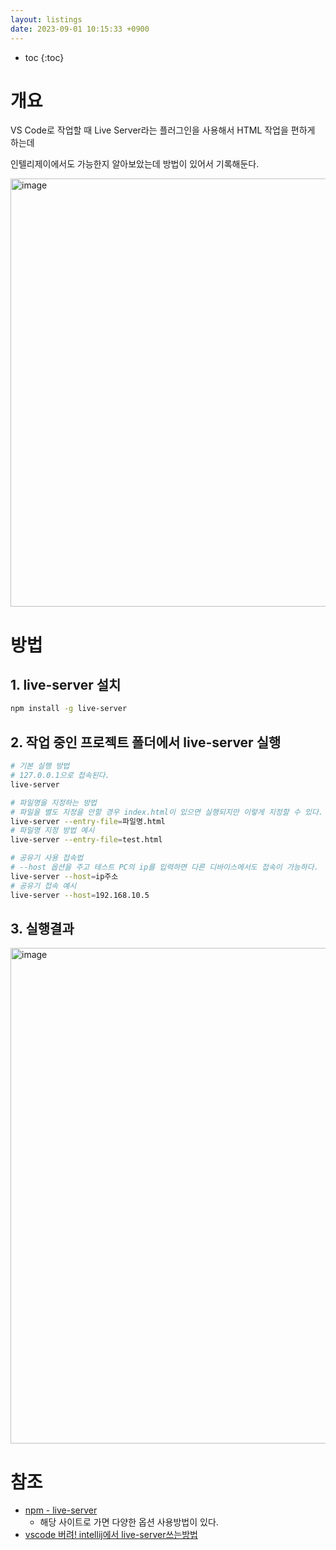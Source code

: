 ```yaml
---
layout: listings
date: 2023-09-01 10:15:33 +0900
---
```

* toc
{:toc}


# 개요

VS Code로 작업할 때 Live Server라는 플러그인을 사용해서 HTML 작업을 편하게 하는데

인텔리제이에서도 가능한지 알아보았는데 방법이 있어서 기록해둔다.

<img width="685" alt="image" src="https://user-images.githubusercontent.com/102304046/265036795-1a338bcb-d0c7-4d2e-b5da-00f9ddc88080.png">

# 방법

## 1. live-server 설치

```sh
npm install -g live-server
```

## 2. 작업 중인 프로젝트 폴더에서 live-server 실행

```sh
# 기본 실행 방법
# 127.0.0.1으로 접속된다.
live-server

# 파일명을 지정하는 방법
# 파일을 별도 지정을 안할 경우 index.html이 있으면 실행되지만 이렇게 지정할 수 있다.
live-server --entry-file=파일명.html
# 파일명 지정 방법 예시
live-server --entry-file=test.html

# 공유기 사용 접속법
# --host 옵션을 주고 테스트 PC의 ip를 입력하면 다른 디바이스에서도 접속이 가능하다.
live-server --host=ip주소
# 공유기 접속 예시
live-server --host=192.168.10.5
```
## 3. 실행결과
<img width="793" alt="image" src="https://user-images.githubusercontent.com/102304046/265037680-b6483c7b-7b3d-478f-b654-b124cadcc102.png">

# 참조

- [npm - live-server](https://www.npmjs.com/package/live-server)
  - 해당 사이트로 가면 다양한 옵션 사용방법이 있다.
- [vscode 버려! intellij에서 live-server쓰는방법](https://developer-kade.tistory.com/136)